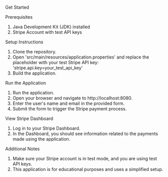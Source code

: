 
Get Started 

Prerequisites
1. Java Development Kit (JDK) installed
2. Stripe Account with test API keys

Setup Instructions
1. Clone the repository.
2. Open 'src/main/resources/application.properties' and replace the placeholder with your test Stripe API key:
   'stripe.api.key=your_test_api_key'
3. Build the application.

Run the Application
1. Run the application.
2. Open your browser and navigate to http://localhost:8080.
3. Enter the user's name and email in the provided form.
4. Submit the form to trigger the Stripe payment process.

View Stripe Dashboard
1. Log in to your Stripe Dashboard.
2. In the Dashboard, you should see information related to the payments made using the application.

Additional Notes
1. Make sure your Stripe account is in test mode, and you are using test API keys.
2. This application is for educational purposes and uses a simplified setup.
